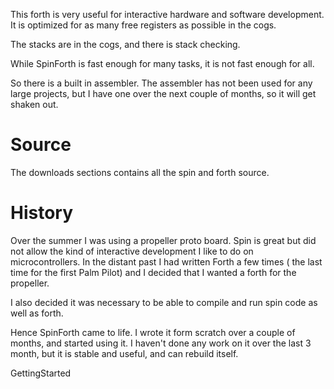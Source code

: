 This forth is very useful for interactive hardware and software development. It is optimized for as many free registers as possible in the cogs.

The stacks are in the cogs, and there is stack checking.

While SpinForth is fast enough for many tasks, it is not fast enough for all.

So there is a built in assembler. The assembler has not been used for any large projects, but I have one over the next couple of months, so it will get shaken out.

# Source #

The downloads sections contains all the spin and forth source.


# History #

Over the summer I was using a propeller proto board. Spin is great but did not allow the kind of interactive development I like to do on microcontrollers. In the distant past I had written Forth a few times ( the last time for the first Palm Pilot) and I decided that I wanted a forth for the propeller.

I also decided it was necessary to be able to compile and run spin code as well as forth.

Hence SpinForth came to life. I wrote it form scratch over a couple of months, and started using it. I haven't done any work on it over the last 3 month, but it is stable and useful, and can rebuild itself.

GettingStarted